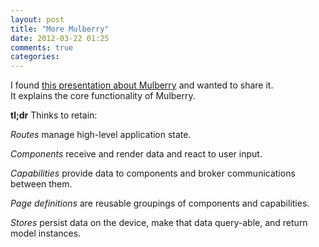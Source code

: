 ```yaml
---
layout: post
title: "More Mulberry"
date: 2012-03-22 01:25
comments: true
categories: 
---
```


I found [this presentation about Mulberry](http://www.slideshare.net/rmurphey/getting-started-with-mulberry) and wanted to share it.  
It explains the core functionality of Mulberry.

**tl;dr** Thinks to retain:

*Routes* manage high-level application state.

*Components* receive and render data and react to user input.

*Capabilities* provide data to components and broker communications between them.

*Page definitions* are reusable groupings of components and capabilities.

*Stores* persist data on the device, make that data query-able, and return model instances.
